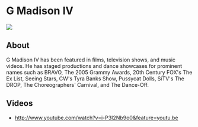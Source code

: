 # G Madison IV
<img src="https://s1dancefest.s3.amazonaws.com/G Madison IV.jpg" />

## About
G Madison IV has been featured in films, television shows, and music videos. He has staged productions and dance showcases for prominent names such as BRAVO, The 2005 Grammy Awards, 20th Century FOX's The Ex List, Seeing Stars, CW's Tyra Banks Show, Pussycat Dolls, SiTV's The DROP, The Choreographers' Carnival, and The Dance-Off.

## Videos
* http://www.youtube.com/watch?v=i-P3I2Nb9o0&feature=youtu.be